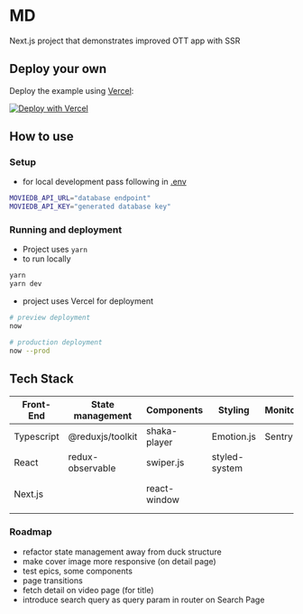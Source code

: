 # MD

Next.js project that demonstrates improved OTT app with SSR

## Deploy your own

Deploy the example using [Vercel](https://vercel.com):

[![Deploy with Vercel](https://vercel.com/button)](https://vercel.com/import/project?template=https://github.com/zeit/next.js/tree/canary/examples/hello-world)

## How to use

### Setup

- for local development pass following in [.env](.env)

```bash
MOVIEDB_API_URL="database endpoint"
MOVIEDB_API_KEY="generated database key"
```

### Running and deployment

- Project uses `yarn`
- to run locally

```bash
yarn
yarn dev
```

- project uses Vercel for deployment

```bash
# preview deployment
now

# production deployment
now --prod
```

## Tech Stack

| Front-End  | State management | Components   | Styling       | Monitoring | Deployment    | testing               |
| ---------- | ---------------- | ------------ | ------------- | ---------- | ------------- | --------------------- |
| Typescript | @reduxjs/toolkit | shaka-player | Emotion.js    | Sentry     | now -> Vercel | jest                  |
| React      | redux-observable | swiper.js    | styled-system |            |               | jest-marbles          |
| Next.js    |                  | react-window |               |            |               | react-testing-library |

### Roadmap

- refactor state management away from duck structure
- make cover image more responsive (on detail page)
- test epics, some components
- page transitions
- fetch detail on video page (for title)
- introduce search query as query param in router on Search Page
